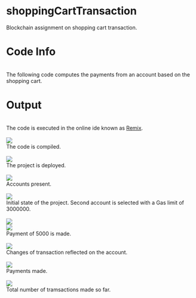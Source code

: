 # shoppingCartTransaction
Blockchain assignment on shopping cart transaction.

# Code Info
<br>
The following code computes the payments from an account based on the shopping cart.
<br>

# Output
<br>
The code is executed in the online ide known as <a href="http://remix.ethereum.org/">Remix</a>. <br> <br>
<img src="/resources/[2]compiled"> <br>
The code is compiled. <br> <br>
<img src="./resources/[3]deployed"> <br>
The project is deployed. <br> <br>
<img src="./resources/[4]accounts"> <br>
Accounts present. <br> <br>
<img src="./resources/[5]initial_state"> <br>
Initial state of the project. Second account is selected with a Gas limit of 3000000. <br> <br>
<img src="./resources/[6]paid"> <br>
<img src="./resources/[7]paid_status"> <br>
Payment of 5000 is made. <br> <br>
<img src="./resources/[8]acc_status_post_payments"> <br>
Changes of transaction reflected on the account. <br> <br>
<img src="./resources/[9]amt_transacted"> <br>
Payments made. <br> <br>
<img src="./resources/[10]no_of_transactions"> <br>
Total number of tramsactions made so far.

